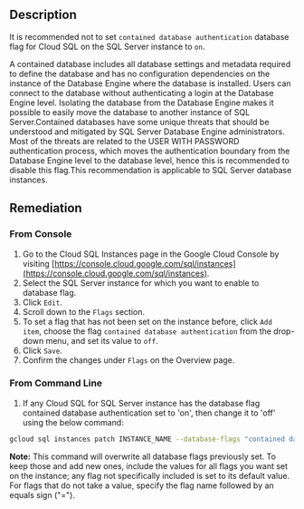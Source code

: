 ## Description

It is recommended not to set `contained database authentication` database flag for Cloud SQL on the SQL Server instance to `on`.

A contained database includes all database settings and metadata required to define the database and has no configuration dependencies on the instance of the Database Engine where the database is installed. Users can connect to the database without authenticating a login at the Database Engine level. Isolating the database from the Database Engine makes it possible to easily move the database to another instance of SQL Server.Contained databases have some unique threats that should be understood and mitigated by SQL Server Database Engine administrators. Most of the threats are related to the USER WITH PASSWORD authentication process, which moves the authentication boundary from the Database Engine level to the database level, hence this is recommended to disable this flag.This recommendation is applicable to SQL Server database instances.

## Remediation

### From Console

1. Go to the Cloud SQL Instances page in the Google Cloud Console by visiting [https://console.cloud.google.com/sql/instances](https://console.cloud.google.com/sql/instances).
2. Select the SQL Server instance for which you want to enable to database flag.
3. Click `Edit`.
4. Scroll down to the `Flags` section.
5. To set a flag that has not been set on the instance before, click `Add item`, choose the flag `contained database authentication` from the drop-down menu, and set its value to `off`.
6. Click `Save`.
7. Confirm the changes under `Flags` on the Overview page.

### From Command Line

1. If any Cloud SQL for SQL Server instance has the database flag contained database authentication set to 'on', then change it to 'off' using the below command:

```bash
gcloud sql instances patch INSTANCE_NAME --database-flags "contained database authentication=off"
```

**Note:** This command will overwrite all database flags previously set. To keep those and add new ones, include the values for all flags you want set on the instance; any flag not specifically included is set to its default value. For flags that do not take a value, specify the flag name followed by an equals sign ("=").
